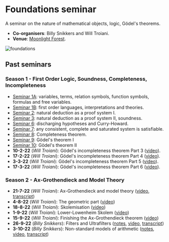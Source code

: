 # Foundations seminar

A seminar on the nature of mathematical objects, logic, Gödel's theorems.

* **Co-organisers**: Billy Snikkers and Will Troiani.
* **Venue**: [Moonlight Forest](https://www.roblox.com/games/start?placeId=8165217582&launchData=pocket:Moonlight%20Forest%202).

![foundations](moonlight-forest.png)

## Past seminars

### Season 1 - First Order Logic, Soundness, Completeness, Incompleteness
* [Seminar 1A](https://youtu.be/2S83EcpCKBY): variables, terms, relation symbols, function symbols, formulas and free variables.
* [Seminar 1B](https://youtu.be/hI3WKeaHCkk): first order languages, interpretations and theories.
* [Seminar 2](https://youtu.be/BxFr891R2k0): natural deduction as a proof system I.
* [Seminar 3](https://youtu.be/sKJ5kbqYBBQ): natural deduction as a proof system II, soundness.
* [Seminar 6](https://youtu.be/fpIXJ_X4XDM): discharging hypotheses and Curry-Howard.
* [Seminar 7](https://youtu.be/QfNGjmP65Fw): any consistent, complete and saturated system is satisfiable.
* [Seminar 8](https://youtu.be/kMhX5f0UN44): Completeness theorem. 
* [Seminar 9](https://youtu.be/TRhR88anv3M): Gödel's theorem I
* [Seminar 10](https://youtu.be/GQ4DFMNKvwY): Gödel's theorem II
* **10-2-22** (*Will Troiani*): Gödel's incompleteness theorem Part 3 ([video](https://youtu.be/hz-IWh9CF9A)).
* **17-2-22** (*Will Troiani*): Gödel's incompleteness theorem Part 4 ([video](https://youtu.be/KxnE1mwRG-k)).
* **3-3-22** (*Will Troiani*): Gödel's incompleteness theorem Part 5 ([video](https://youtu.be/gw_rks-tLdI)).
* **17-3-22** (*Will Troiani*): Gödel's incompleteness theorem Part 6 ([video](https://youtu.be/25ZGE0PiioE)).

### Season 2 - Ax-Grothendieck and Model Theory
* **21-7-22** (*Will Troiani*): Ax-Grothendieck and model theory ([video](https://www.youtube.com/watch?v=Fccfv2DWUgM), [transcript](https://metauniservice.com/transcript?videoID=Fccfv2DWUgM))
* **4-8-22** (*Will Troiani*): The geometric part ([video](https://www.youtube.com/watch?v=49QuhzdEy50))
* **18-8-22** (*Will Troiani*): Skolemisation ([video](https://www.youtube.com/watch?v=VXJUwWBDJmQ))
* **1-9-22** (*Will Troiani*): Lower-Lowenheim Skolem ([video](https://www.youtube.com/watch?v=VXJUwWBDJmQ))
* **15-9-22** (*Will Troiani*): Finishing the Ax-Grothendieck theorem ([video](https://www.youtube.com/watch?v=m-LAhuMQZfM))
* **26-9-22** (*Billy Snikkers*): Filters and Ultrafilters ([notes](./notes/ultrafilters.pdf), [video](https://youtu.be/SAbJae_gsv4), [transcript](https://metauniservice.com/transcript?videoID=SAbJae_gsv4))
* **3-10-22** (*Billy Snikkers*): Non-standard models of arithmetic ([notes](./notes/Non-Standard%20Models.pdf), [video](https://www.youtube.com/watch?v=PtFTpwcYGRM), [transcript](https://metauniservice.com/transcript?videoID=PtFTpwcYGRM))
